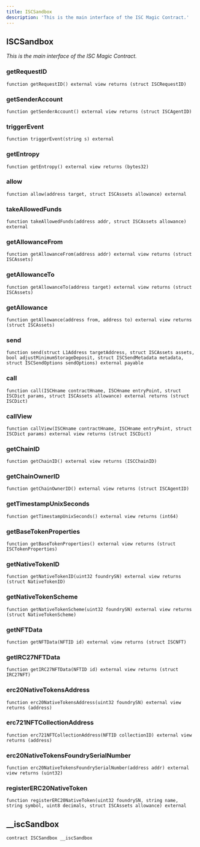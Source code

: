 ```yaml
---
title: ISCSandbox
description: 'This is the main interface of the ISC Magic Contract.'
---
```


## ISCSandbox

_This is the main interface of the ISC Magic Contract._

### getRequestID

```solidity
function getRequestID() external view returns (struct ISCRequestID)
```

### getSenderAccount

```solidity
function getSenderAccount() external view returns (struct ISCAgentID)
```

### triggerEvent

```solidity
function triggerEvent(string s) external
```

### getEntropy

```solidity
function getEntropy() external view returns (bytes32)
```

### allow

```solidity
function allow(address target, struct ISCAssets allowance) external
```

### takeAllowedFunds

```solidity
function takeAllowedFunds(address addr, struct ISCAssets allowance) external
```

### getAllowanceFrom

```solidity
function getAllowanceFrom(address addr) external view returns (struct ISCAssets)
```

### getAllowanceTo

```solidity
function getAllowanceTo(address target) external view returns (struct ISCAssets)
```

### getAllowance

```solidity
function getAllowance(address from, address to) external view returns (struct ISCAssets)
```

### send

```solidity
function send(struct L1Address targetAddress, struct ISCAssets assets, bool adjustMinimumStorageDeposit, struct ISCSendMetadata metadata, struct ISCSendOptions sendOptions) external payable
```

### call

```solidity
function call(ISCHname contractHname, ISCHname entryPoint, struct ISCDict params, struct ISCAssets allowance) external returns (struct ISCDict)
```

### callView

```solidity
function callView(ISCHname contractHname, ISCHname entryPoint, struct ISCDict params) external view returns (struct ISCDict)
```

### getChainID

```solidity
function getChainID() external view returns (ISCChainID)
```

### getChainOwnerID

```solidity
function getChainOwnerID() external view returns (struct ISCAgentID)
```

### getTimestampUnixSeconds

```solidity
function getTimestampUnixSeconds() external view returns (int64)
```

### getBaseTokenProperties

```solidity
function getBaseTokenProperties() external view returns (struct ISCTokenProperties)
```

### getNativeTokenID

```solidity
function getNativeTokenID(uint32 foundrySN) external view returns (struct NativeTokenID)
```

### getNativeTokenScheme

```solidity
function getNativeTokenScheme(uint32 foundrySN) external view returns (struct NativeTokenScheme)
```

### getNFTData

```solidity
function getNFTData(NFTID id) external view returns (struct ISCNFT)
```

### getIRC27NFTData

```solidity
function getIRC27NFTData(NFTID id) external view returns (struct IRC27NFT)
```

### erc20NativeTokensAddress

```solidity
function erc20NativeTokensAddress(uint32 foundrySN) external view returns (address)
```

### erc721NFTCollectionAddress

```solidity
function erc721NFTCollectionAddress(NFTID collectionID) external view returns (address)
```

### erc20NativeTokensFoundrySerialNumber

```solidity
function erc20NativeTokensFoundrySerialNumber(address addr) external view returns (uint32)
```

### registerERC20NativeToken

```solidity
function registerERC20NativeToken(uint32 foundrySN, string name, string symbol, uint8 decimals, struct ISCAssets allowance) external
```

## __iscSandbox

```solidity
contract ISCSandbox __iscSandbox
```

